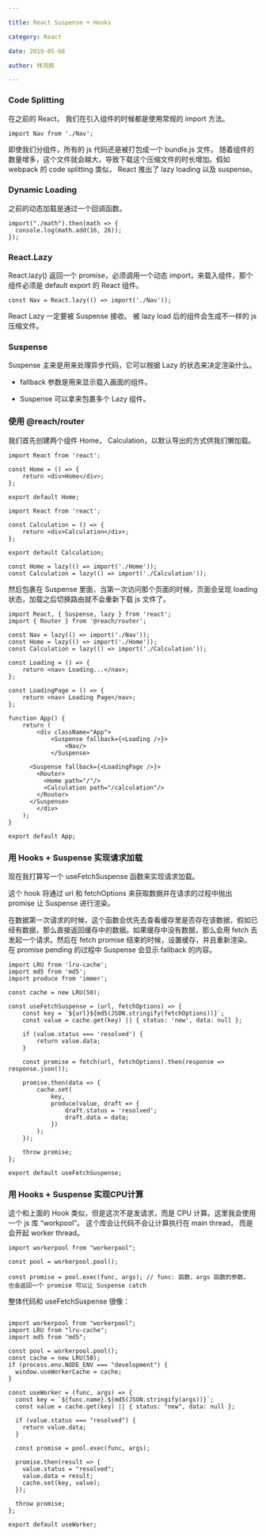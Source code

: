 ```yaml
---

title: React Suspense + Hooks

category: React

date: 2019-05-08

author: 林鸿鹄

---
```


### Code Splitting

在之前的 React， 我们在引入组件的时候都是使用常规的 import 方法。

```
import Nav from './Nav';
```

即使我们分组件，所有的 js 代码还是被打包成一个 bundle.js 文件。 随着组件的数量增多，这个文件就会越大，导致下载这个压缩文件的时长增加。假如 webpack 的 code splitting 类似， React 推出了 lazy loading 以及 suspense。

### Dynamic Loading

之前的动态加载是通过一个回调函数。

```
import("./math").then(math => {
  console.log(math.add(16, 26));
});
```

### React.Lazy

React.lazy() 返回一个 promise，必须调用一个动态 import，来载入组件，那个组件必须是 default export 的 React 组件。

```
const Nav = React.lazy(() => import('./Nav'));
```

React Lazy 一定要被 Suspense 接收。 被 lazy load 后的组件会生成不一样的 js 压缩文件。

### Suspense

Suspense 主来是用来处理异步代码，它可以根据 Lazy 的状态来决定渲染什么。

 - fallback 参数是用来显示载入画面的组件。

 - Suspense 可以拿来包裹多个 Lazy 组件。


### 使用 @reach/router

我们首先创建两个组件 Home， Calculation，以默认导出的方式供我们懒加载。

```
import React from 'react';

const Home = () => {
	return <div>Home</div>;
};

export default Home;
```

```
import React from 'react';

const Calculation = () => {
	return <div>Calculation</div>;
};

export default Calculation;
```

```
const Home = lazy(() => import('./Home'));
const Calculation = lazy(() => import('./Calculation'));
```

然后包裹在 Suspense 里面，当第一次访问那个页面的时候，页面会呈现 loading 状态，加载之后切换路由就不会重新下载 js 文件了。

```
import React, { Suspense, lazy } from 'react';
import { Router } from '@reach/router';

const Nav = lazy(() => import('./Nav'));
const Home = lazy(() => import('./Home'));
const Calculation = lazy(() => import('./Calculation'));

const Loading = () => {
	return <nav> Loading...</nav>;
};

const LoadingPage = () => {
	return <nav> Loading Page</nav>;
};

function App() {
	return (
		<div className="App">
			<Suspense fallback={<Loading />}>
				<Nav/>
			</Suspense>

      <Suspense fallback={<LoadingPage />}>
        <Router>
          <Home path="/"/>
          <Calculation path="/calculation"/>
        </Router>
      </Suspense>
		</div>
	);
}

export default App;
```


### 用 Hooks + Suspense 实现请求加载

现在我打算写一个 useFetchSuspense 函数来实现请求加载。

这个 hook 将通过 url 和 fetchOptions 来获取数据并在请求的过程中抛出 promise 让 Suspense 进行渲染。

在数据第一次请求的时候，这个函数会优先去查看缓存里是否存在该数据，假如已经有数据，那么直接返回缓存中的数据。如果缓存中没有数据，那么会用 fetch 去发起一个请求。然后在 fetch promise 结束的时候，设置缓存，并且重新渲染。在 promise pending 的过程中 Suspense 会显示 fallback 的内容。

```
import LRU from 'lru-cache';
import md5 from 'md5';
import produce from 'immer';

const cache = new LRU(50);

const useFetchSuspense = (url, fetchOptions) => {
	const key = `${url}${md5(JSON.stringify(fetchOptions))}`;
	const value = cache.get(key) || { status: 'new', data: null };

	if (value.status === 'resolved') {
		return value.data;
	}

	const promise = fetch(url, fetchOptions).then(response => response.json());

	promise.then(data => {
		cache.set(
			key,
			produce(value, draft => {
				draft.status = 'resolved';
				draft.data = data;
			})
		);
	});

	throw promise;
};

export default useFetchSuspense;

```


### 用 Hooks + Suspense 实现CPU计算
这个和上面的 Hook 类似，但是这次不是发请求，而是 CPU 计算。这里我会使用一个 js 库 “workpool”。 这个库会让代码不会让计算执行在 main thread， 而是会开起 worker thread。

```
import workerpool from "workerpool";

const pool = workerpool.pool();

const promise = pool.exec(func, args); // func: 函数，args 函数的参数， 也会返回一个 promise 可以让 Suspense catch
```

整体代码和 useFetchSuspense 很像： 

```
  
import workerpool from "workerpool";
import LRU from "lru-cache";
import md5 from "md5";

const pool = workerpool.pool();
const cache = new LRU(50);
if (process.env.NODE_ENV === "development") {
  window.useWorkerCache = cache;
}

const useWorker = (func, args) => {
  const key = `${func.name}.${md5(JSON.stringify(args))}`;
  const value = cache.get(key) || { status: "new", data: null };

  if (value.status === "resolved") {
    return value.data;
  }

  const promise = pool.exec(func, args);

  promise.then(result => {
    value.status = "resolved";
    value.data = result;
    cache.set(key, value);
  });

  throw promise;
};

export default useWorker;
```

